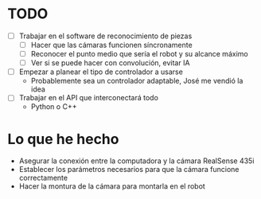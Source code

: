 # TODO
* [ ] Trabajar en el software de reconocimiento de piezas
    * [ ] Hacer que las cámaras funcionen síncronamente
    * [ ] Reconocer el punto medio que sería el robot y su alcance máximo
    * [ ] Ver si se puede hacer con convolución, evitar IA
* [ ] Empezar a planear el tipo de controlador a usarse
    * Probablemente sea un controlador adaptable, José me vendió la idea
* [ ] Trabajar en el API que interconectará todo
    * Python o C++

# Lo que he hecho
* Asegurar la conexión entre la computadora y la cámara RealSense 435i
* Establecer los parámetros necesarios para que la cámara funcione correctamente
* Hacer la montura de la cámara para montarla en el robot
